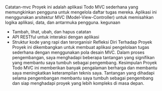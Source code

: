 Catatan-mvc 
Proyek ini adalah aplikasi Todo MVC sederhana yang memungkinkan pengguna untuk mengelola daftar tugas mereka. Aplikasi ini menggunakan arsitektur MVC (Model-View-Controller) untuk memisahkan logika aplikasi, data, dan antarmuka pengguna.
kegunaan
- Tambah, lihat, ubah, dan hapus catatan
- API RESTful untuk interaksi dengan aplikasi
- Struktur kode yang rapi dan terorganisir
 Refleksi Diri Terhadap Proyek
Proyek ini dikembangkan untuk membuat aplikasi pengelolaan tugas sederhana dengan menggunakan pola desain MVC. Dalam proses pengembangan, saya menghadapi beberapa tantangan yang signifikan yang membantu saya tumbuh sebagai pengembang.
 Kesimpulan
Proyek Todo MVC ini memberikan banyak pengalaman berharga dan membantu saya meningkatkan keterampilan teknis saya. Tantangan yang dihadapi selama pengembangan membantu saya tumbuh sebagai pengembang dan siap menghadapi proyek yang lebih kompleks di masa depan.
